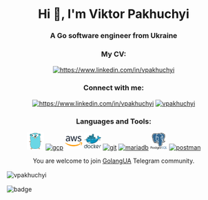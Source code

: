 <h1 align="center">Hi 👋, I'm Viktor Pakhuchyi</h1>
<h3 align="center">A Go software engineer from Ukraine</h3>

<h3 align="center">My CV:</h3>
<p align="center">
<a href="https://vpakhuchyi.com" target="blank"><img align="center" src="https://icon-library.com/images/resume-icon/resume-icon-16.jpg" alt="https://www.linkedin.com/in/vpakhuchyi" height="40" width="40" /></a>
</p>


<h3 align="center">Connect with me:</h3>
<p align="center">
<a href="https://linkedin.com/in/https://www.linkedin.com/in/vpakhuchyi" target="blank"><img align="center" src="https://raw.githubusercontent.com/rahuldkjain/github-profile-readme-generator/master/src/images/icons/Social/linked-in-alt.svg" alt="https://www.linkedin.com/in/vpakhuchyi" height="30" width="40" /></a>
<a href="https://www.leetcode.com/vpakhuchyi" target="blank"><img align="center" src="https://raw.githubusercontent.com/rahuldkjain/github-profile-readme-generator/master/src/images/icons/Social/leet-code.svg" alt="vpakhuchyi" height="30" width="40" /></a>
</p>

<h3 align="center">Languages and Tools:</h3>
<p align="center"> <a href="https://golang.org" target="_blank" rel="noreferrer"><img src="https://raw.githubusercontent.com/devicons/devicon/master/icons/go/go-original.svg" alt="go" width="40" height="40"/></a> <a href="https://cloud.google.com" target="_blank" rel="noreferrer"><img src="https://www.vectorlogo.zone/logos/google_cloud/google_cloud-icon.svg" alt="gcp" width="40" height="40"/></a> <a href="https://aws.amazon.com" target="_blank" rel="noreferrer"><img src="https://raw.githubusercontent.com/devicons/devicon/master/icons/amazonwebservices/amazonwebservices-original-wordmark.svg" alt="aws" width="40" height="40"/></a> <a href="https://www.docker.com/" target="_blank" rel="noreferrer"><img src="https://raw.githubusercontent.com/devicons/devicon/master/icons/docker/docker-original-wordmark.svg" alt="docker" width="40" height="40"/></a> <a href="https://git-scm.com/" target="_blank" rel="noreferrer"><img src="https://www.vectorlogo.zone/logos/git-scm/git-scm-icon.svg" alt="git" width="40" height="40"/></a> <a href="https://mariadb.org/" target="_blank" rel="noreferrer"><img src="https://www.vectorlogo.zone/logos/mariadb/mariadb-icon.svg" alt="mariadb" width="40" height="40"/></a> <a href="https://www.postgresql.org" target="_blank" rel="noreferrer"><img src="https://raw.githubusercontent.com/devicons/devicon/master/icons/postgresql/postgresql-original-wordmark.svg" alt="postgresql" width="40" height="40"/></a> <a href="https://postman.com" target="_blank" rel="noreferrer"><img src="https://www.vectorlogo.zone/logos/getpostman/getpostman-icon.svg" alt="postman" width="40" height="40"/></a> </p>

<p align="center">
You are welcome to join <a href="https://t.me/golang_ua_official">GolangUA</a> Telegram community.
</p>

<p>&nbsp;<img align="center" src="https://github-readme-stats.vercel.app/api?username=vpakhuchyi&show_icons=true&locale=en" alt="vpakhuchyi" /></p>

<p>&nbsp;<img align="center" src="https://visitor-badge.glitch.me/badge?page_id=vpakhuchyi.vpakhuchyi" alt="badge"/></p>
